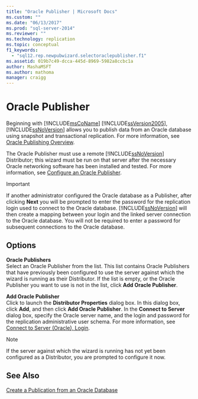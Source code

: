 ```yaml
---
title: "Oracle Publisher | Microsoft Docs"
ms.custom: ""
ms.date: "06/13/2017"
ms.prod: "sql-server-2014"
ms.reviewer: ""
ms.technology: replication
ms.topic: conceptual
f1_keywords: 
  - "sql12.rep.newpubwizard.selectoraclepublisher.f1"
ms.assetid: 019b7c49-dcca-445d-8969-5982a8ccbc1a
author: MashaMSFT
ms.author: mathoma
manager: craigg
---
```

# Oracle Publisher
  Beginning with [!INCLUDE[msCoName](../../includes/msconame-md.md)] [!INCLUDE[ssVersion2005](../../includes/ssversion2005-md.md)], [!INCLUDE[ssNoVersion](../../includes/ssnoversion-md.md)] allows you to publish data from an Oracle database using snapshot and transactional replication. For more information, see [Oracle Publishing Overview](non-sql/oracle-publishing-overview.md).  
  
 The Oracle Publisher must use a remote [!INCLUDE[ssNoVersion](../../includes/ssnoversion-md.md)] Distributor; this wizard must be run on that server after the necessary Oracle networking software has been installed and tested. For more information, see [Configure an Oracle Publisher](non-sql/configure-an-oracle-publisher.md).  
  
> [!IMPORTANT]  
>  If another administrator configured the Oracle database as a Publisher, after clicking **Next** you will be prompted to enter the password for the replication login used to connect to the Oracle database. [!INCLUDE[ssNoVersion](../../includes/ssnoversion-md.md)] will then create a mapping between your login and the linked server connection to the Oracle database. You will not be required to enter a password for subsequent connections to the Oracle database.  
  
## Options  
 **Oracle Publishers**  
 Select an Oracle Publisher from the list. This list contains Oracle Publishers that have previously been configured to use the server against which the wizard is running as their Distributor. If the list is empty, or the Oracle Publisher you want to use is not in the list, click **Add Oracle Publisher**.  
  
 **Add Oracle Publisher**  
 Click to launch the **Distributor Properties** dialog box. In this dialog box, click **Add**, and then click **Add Oracle Publisher**. In the **Connect to Server** dialog box, specify the Oracle server name, and the login and password for the replication administrative user schema. For more information, see [Connect to Server &#40;Oracle&#41;, Login](connect-to-server-oracle-login.md).  
  
> [!NOTE]  
>  If the server against which the wizard is running has not yet been configured as a Distributor, you are prompted to configure it now.  
  
## See Also  
 [Create a Publication from an Oracle Database](publish/create-a-publication-from-an-oracle-database.md)   

  
  
